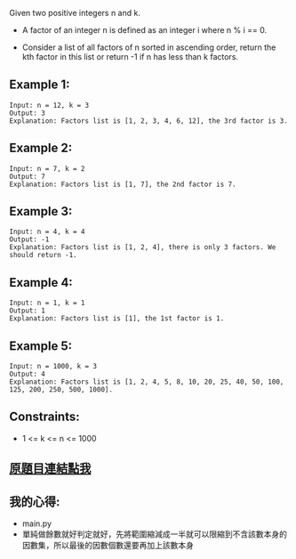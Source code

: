 Given two positive integers n and k.

* A factor of an integer n is defined as an integer i where n % i == 0.

* Consider a list of all factors of n sorted in ascending order, return the kth factor in this list or return -1 if n has less than k factors.

 

## Example 1:

	Input: n = 12, k = 3
	Output: 3
	Explanation: Factors list is [1, 2, 3, 4, 6, 12], the 3rd factor is 3.

## Example 2:

	Input: n = 7, k = 2
	Output: 7
	Explanation: Factors list is [1, 7], the 2nd factor is 7.
	
## Example 3:

	Input: n = 4, k = 4
	Output: -1
	Explanation: Factors list is [1, 2, 4], there is only 3 factors. We should return -1.

## Example 4:

	Input: n = 1, k = 1
	Output: 1
	Explanation: Factors list is [1], the 1st factor is 1.

## Example 5:

	Input: n = 1000, k = 3
	Output: 4
	Explanation: Factors list is [1, 2, 4, 5, 8, 10, 20, 25, 40, 50, 100, 125, 200, 250, 500, 1000].
 

## Constraints:

* 1 <= k <= n <= 1000

## [原題目連結點我](https://leetcode.com/problems/the-kth-factor-of-n/)
	
## 我的心得:
* main.py
* 單純做餘數就好判定就好，先將範圍縮減成一半就可以限縮到不含該數本身的因數集，所以最後的因數個數還要再加上該數本身
